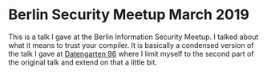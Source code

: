 # Berlin Security Meetup March 2019

This is a talk I gave at the Berlin Information Security Meetup. I talked about
what it means to trust your compiler. It is basically a condensed version of
the talk I gave at [Datengarten 96](/datengarten-jan-2019) where I limit myself
to the second part of the original talk and extend on that a little bit.
